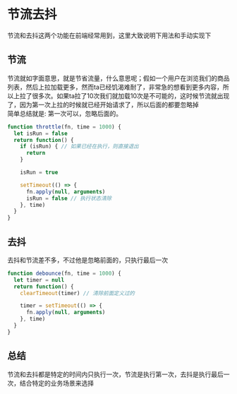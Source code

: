 # 节流去抖
节流和去抖这两个功能在前端经常用到，这里大致说明下用法和手动实现下

## 节流
节流就如字面意思，就是节省流量，什么意思呢；假如一个用户在浏览我们的商品列表，然后上拉加载更多，然而ta已经饥渴难耐了，非常急的想看到更多内容，所以上拉了很多次。如果ta拉了10次我们就加载10次是不可能的，这时候节流就出现了，因为第一次上拉的时候就已经开始请求了，所以后面的都要忽略掉  
简单总结就是: 第一次可以，忽略后面的。
```js
function throttle(fn, time = 1000) {
  let isRun = false
  return function() {
    if (isRun) { // 如果已经在执行，则直接退出
      return
    }

    isRun = true

    setTimeout(() => {
      fn.apply(null, arguments)
      isRun = false // 执行状态清除
    }, time)
  }
}
```

## 去抖
去抖和节流差不多，不过他是忽略前面的，只执行最后一次
```js
function debounce(fn, time = 1000) {
  let timer = null
  return function() {
    clearTimeout(timer) // 清除前面定义过的

    timer = setTimeout(() => {
      fn.apply(null, arguments)
    }, time)
  }
}
```

## 总结
节流和去抖都是特定的时间内只执行一次，节流是执行第一次，去抖是执行最后一次，结合特定的业务场景来选择